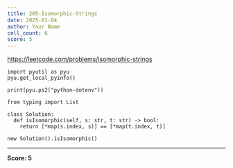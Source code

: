 ```yaml
---
title: 205-Isomorphic-Strings
date: 2025-01-04
author: Your Name
cell_count: 6
score: 5
---
```


https://leetcode.com/problems/isomorphic-strings


```
import pyutil as pyu
pyu.get_local_pyinfo()
```


```
print(pyu.ps2("python-dotenv"))
```


```
from typing import List
```


```
class Solution:
  def isIsomorphic(self, s: str, t: str) -> bool:
    return [*map(s.index, s)] == [*map(t.index, t)]
```


```
new Solution().isIsomorphic()
```


---
**Score: 5**
